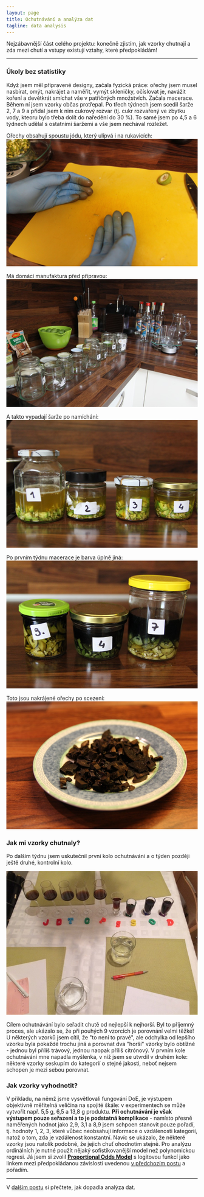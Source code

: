 ```yaml
---
layout: page
title: Ochutnávání a analýza dat
tagline: data analysis
---
```

Nejzábavnější část celého projektu: konečně zjistím, jak vzorky chutnají a zda mezi chutí a vstupy existují vztahy, které předpokládám!

---

### Úkoly bez statistiky

Když jsem měl připravené designy, začala fyzická práce: ořechy jsem musel nasbírat, omýt, nakrájet a naměřit, vymýt skleničky, očíslovat je, navážit koření a devětkrát smíchat vše v patřičných množstvích. Začala macerace. Během ní jsem vzorky občas protřepal. Po třech týdnech jsem scedil šarže 2, 7 a 9 a přidal jsem k nim cukrový rozvar (tj. cukr rozvařený ve zbytku vody, kteoru bylo třeba dolít do naředění do 30 %). To samé jsem po 4,5 a 6 týdnech udělal s ostatními šaržemi a vše jsem nechával rozležet. 

Ořechy obsahují spoustu jódu, který ulípvá i na rukavicích:
![jod](../assets/orechovka/jodoveruce.jpg)

Má domácí manufaktura před přípravou:
![michani](../assets/orechovka/michani.jpg)

A takto vypadají šarže po namíchání:
![sarze zacatek](../assets/orechovka/sarzezacatek.jpg)

Po prvním týdnu macerace je barva úplně jiná:
![sarze po tydnu](../assets/orechovka/sarze1tyden.jpg)

Toto jsou nakrájené ořechy po scezení:
![po scezeni](../assets/orechovka/pomaceraci.jpg)


### Jak mi vzorky chutnaly?

Po dalším týdnu jsem uskutečnil první kolo ochutnávání a o týden později ještě druhé, kontrolní kolo. 

![degustace](../assets/orechovka/degustace.jpg)

Cílem ochutnávání bylo seřadit chutě od nejlepší k nejhorší. Byl to příjemný proces, ale ukázalo se, že při pouhých 9 vzorcích je porovnání velmi těžké! U některých vzorků jsem cítil, že "to není to pravé", ale odchylka od lepšího vzorku byla pokaždé trochu jiná a porovnat dva "horší" vzorky bylo obtížné - jednou byl příliš trávový, jednou naopak příliš citrónový. V prvním kole ochutnávání mne napadla myšlenka, v níž jsem se utvrdil v druhém kole: některé vzorky seskupím do kategorií o stejné jakosti, neboť nejsem schopen je mezi sebou porovnat. 

### Jak vzorky vyhodnotit?

V příkladu, na němž jsme vysvětlovali fungování DoE, je výstupem objektivně měřitelná veličina na spojité škále: v experimentech se může vytvořit např. 5,5 g, 6,5 a 13,8 g produktu. **Při ochutnávání je však výstupem pouze seřazení a to je podstatná komplikace** - namísto přesně naměřených hodnot jako 2,9, 3,1 a 8,9 jsem schpoen stanovit pouze pořadí, tj. hodnoty 1, 2, 3, které vůbec neobsahují informace o vzdálenosti kategorií, natož o tom, zda je vzdálenost konstantní. Navíc se ukázalo, že některé vzorky jsou natolik podobné, že jejich chuť ohodnotím stejně. Pro analýzu ordinálních je nutné použít nějaký sofistikovanější model než polynomickou regresi. Já jsem si zvolil **[Proportional Odds Model](https://en.wikipedia.org/wiki/Ordered_logit)** s logitovou funkcí jako linkem mezi předpokládanou závislostí uvedenou [v předchozím postu](orechovka4.html) a pořadím. 

---

V [dalším postu](orechovka6.html) si přečtete, jak dopadla analýza dat.
